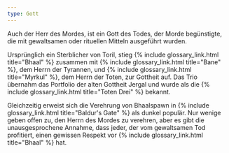 ```yaml
---
type: Gott
---
```


Auch der Herr des Mordes, ist ein Gott des Todes, der Morde begünstigte, die
mit gewaltsamen oder rituellen Mitteln ausgeführt wurden.

Ursprünglich ein Sterblicher von Toril, stieg {% include glossary_link.html title="Bhaal" %} zusammen mit {% include glossary_link.html title="Bane" %}, dem
Herrn der Tyrannen, und {% include glossary_link.html title="Myrkul" %}, dem Herrn der Toten, zur Gottheit auf. Das
Trio übernahm das Portfolio der alten Gottheit Jergal und wurde als die
{% include glossary_link.html title="Toten Drei" %} bekannt.

Gleichzeitig erweist sich die Verehrung von Bhaalspawn in {% include glossary_link.html title="Baldur's Gate" %} als
dunkel populär. Nur wenige geben offen zu, den Herrn des Mordes zu verehren,
aber es gibt die unausgesprochene Annahme, dass jeder, der vom gewaltsamen
Tod profitiert, einen gewissen Respekt vor {% include glossary_link.html title="Bhaal" %} hat.
